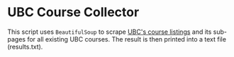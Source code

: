 # UBC Course Collector
This script uses `BeautifulSoup` to scrape [UBC's course listings](https://courses.students.ubc.ca/cs/courseschedule?pname=subjarea&tname=subj-all-departments) and its sub-pages for all existing UBC courses. 
The result is then printed into a text file (results.txt).


